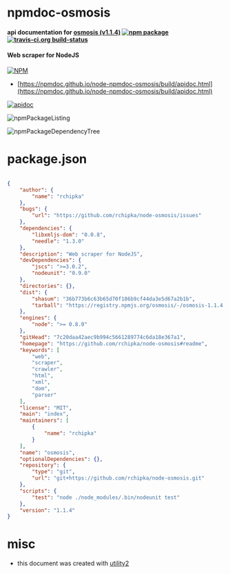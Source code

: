 # npmdoc-osmosis

#### api documentation for  [osmosis (v1.1.4)](https://github.com/rchipka/node-osmosis#readme)  [![npm package](https://img.shields.io/npm/v/npmdoc-osmosis.svg?style=flat-square)](https://www.npmjs.org/package/npmdoc-osmosis) [![travis-ci.org build-status](https://api.travis-ci.org/npmdoc/node-npmdoc-osmosis.svg)](https://travis-ci.org/npmdoc/node-npmdoc-osmosis)

#### Web scraper for NodeJS

[![NPM](https://nodei.co/npm/osmosis.png?downloads=true&downloadRank=true&stars=true)](https://www.npmjs.com/package/osmosis)

- [https://npmdoc.github.io/node-npmdoc-osmosis/build/apidoc.html](https://npmdoc.github.io/node-npmdoc-osmosis/build/apidoc.html)

[![apidoc](https://npmdoc.github.io/node-npmdoc-osmosis/build/screenCapture.buildCi.browser.%252Ftmp%252Fbuild%252Fapidoc.html.png)](https://npmdoc.github.io/node-npmdoc-osmosis/build/apidoc.html)

![npmPackageListing](https://npmdoc.github.io/node-npmdoc-osmosis/build/screenCapture.npmPackageListing.svg)

![npmPackageDependencyTree](https://npmdoc.github.io/node-npmdoc-osmosis/build/screenCapture.npmPackageDependencyTree.svg)



# package.json

```json

{
    "author": {
        "name": "rchipka"
    },
    "bugs": {
        "url": "https://github.com/rchipka/node-osmosis/issues"
    },
    "dependencies": {
        "libxmljs-dom": "0.0.8",
        "needle": "1.3.0"
    },
    "description": "Web scraper for NodeJS",
    "devDependencies": {
        "jscs": ">=3.0.2",
        "nodeunit": "0.9.0"
    },
    "directories": {},
    "dist": {
        "shasum": "36b773b6c63b65d70f186b9cf44da3e5d67a2b1b",
        "tarball": "https://registry.npmjs.org/osmosis/-/osmosis-1.1.4.tgz"
    },
    "engines": {
        "node": ">= 0.8.0"
    },
    "gitHead": "7c20daa42aec9b994c5661289774c6da18e367a1",
    "homepage": "https://github.com/rchipka/node-osmosis#readme",
    "keywords": [
        "web",
        "scraper",
        "crawler",
        "html",
        "xml",
        "dom",
        "parser"
    ],
    "license": "MIT",
    "main": "index",
    "maintainers": [
        {
            "name": "rchipka"
        }
    ],
    "name": "osmosis",
    "optionalDependencies": {},
    "repository": {
        "type": "git",
        "url": "git+https://github.com/rchipka/node-osmosis.git"
    },
    "scripts": {
        "test": "node ./node_modules/.bin/nodeunit test"
    },
    "version": "1.1.4"
}
```



# misc
- this document was created with [utility2](https://github.com/kaizhu256/node-utility2)
